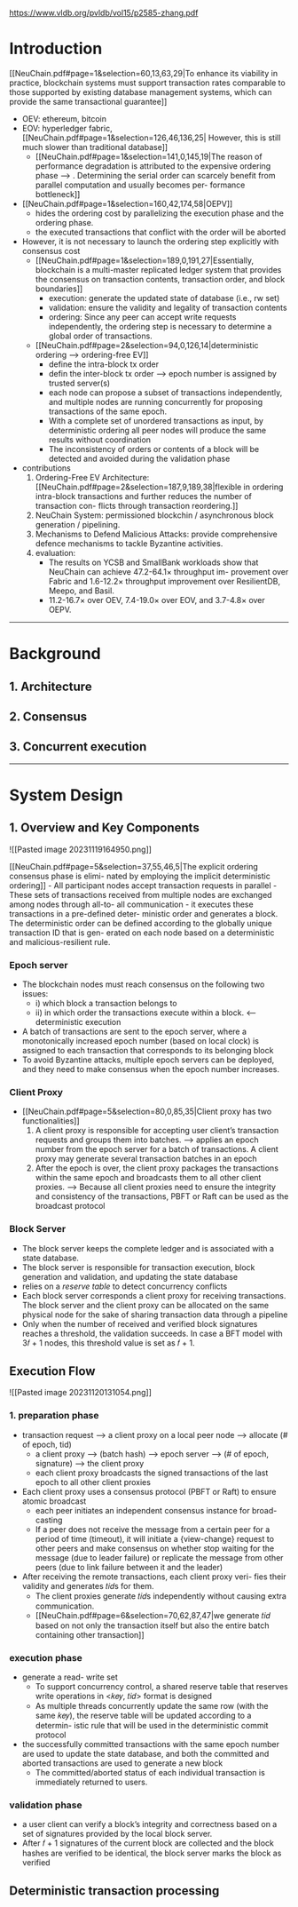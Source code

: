 
https://www.vldb.org/pvldb/vol15/p2585-zhang.pdf

# Introduction
[[NeuChain.pdf#page=1&selection=60,13,63,29|To enhance its viability in practice, blockchain systems must support transaction rates comparable to those supported by existing database management systems, which can provide the same transactional guarantee]]
- OEV: ethereum, bitcoin
- EOV: hyperledger fabric, [[NeuChain.pdf#page=1&selection=126,46,136,25| However, this is still much slower than traditional database]]
	- [[NeuChain.pdf#page=1&selection=141,0,145,19|The reason of performance degradation is attributed to the expensive ordering phase --> . Determining the serial order can scarcely benefit from parallel computation and usually becomes per- formance bottleneck]]
- [[NeuChain.pdf#page=1&selection=160,42,174,58|OEPV]]
	-  hides the ordering cost by parallelizing the execution phase and the ordering phase. 
	-  the executed transactions that conflict with the order will be aborted
-  However, it is not necessary to launch the ordering step explicitly with consensus cost 
	- [[NeuChain.pdf#page=1&selection=189,0,191,27|Essentially, blockchain is a multi-master replicated ledger system that provides the consensus on transaction contents, transaction order, and block boundaries]]
		- execution: generate the updated state of database (i.e., rw set)
		- validation:  ensure the validity and legality of transaction contents
		- ordering:  Since any peer can accept write requests independently, the ordering step is necessary to determine a global order of transactions.
	- [[NeuChain.pdf#page=2&selection=94,0,126,14|deterministic ordering --> ordering-free EV]]
		- define the intra-block tx order
		- defin the inter-block tx order --> epoch number is assigned by trusted server(s)
		- each node can propose a subset of transactions independently, and multiple nodes are running concurrently for proposing transactions of the same epoch.
		-  With a complete set of unordered transactions as input, by deterministic ordering all peer nodes will produce the same results without coordination
		- The inconsistency of orders or contents of a block will be detected and avoided during the validation phase
- contributions
	1. Ordering-Free EV Architecture: [[NeuChain.pdf#page=2&selection=187,9,189,38|flexible in ordering intra-block transactions and further reduces the number of transaction con- flicts through transaction reordering.]]
	2. NeuChain System: permissioned blockchin / asynchronous block generation / pipelining.
	3. Mechanisms to Defend Malicious Attacks: provide comprehensive defence mechanisms to tackle Byzantine activities.
	4. evaluation:
		- The results on YCSB and SmallBank workloads show that NeuChain can achieve 47.2-64.1× throughput im- provement over Fabric and 1.6-12.2× throughput improvement over ResilientDB, Meepo, and Basil. 
		- 11.2-16.7× over OEV, 7.4-19.0× over EOV, and 3.7-4.8× over OEPV.
---
# Background

## 1. Architecture


## 2. Consensus


## 3. Concurrent execution

---
# System Design
## 1. Overview and Key Components

![[Pasted image 20231119164950.png]]

[[NeuChain.pdf#page=5&selection=37,55,46,5|The explicit ordering consensus phase is elimi- nated by employing the implicit deterministic ordering]]
	- All participant nodes accept transaction requests in parallel
	- These sets of transactions received from multiple nodes are exchanged among nodes through all-to- all communication
	-  it executes these transactions in a pre-defined deter- ministic order and generates a block.  The deterministic order can be defined according to the globally unique transaction ID that is gen- erated on each node based on a deterministic and malicious-resilient rule.

### Epoch server
- The blockchain nodes must reach consensus on the following two issues: 
	- i) which block a transaction belongs to 
	- ii) in which order the transactions execute within a block. <-- deterministic execution
-  A batch of transactions are sent to the epoch server, where a monotonically increased epoch number (based on local clock) is assigned to each transaction that corresponds to its belonging block
-  To avoid Byzantine attacks, multiple epoch servers can be deployed, and they need to make consensus when the epoch number increases.

### Client Proxy
- [[NeuChain.pdf#page=5&selection=80,0,85,35|Client proxy has two functionalities]]
	1.  A client proxy is responsible for accepting user client’s transaction requests and groups them into batches. --> applies an epoch number from the epoch server for a batch of transactions.  A client proxy may generate several transaction batches in an epoch
	2. After the epoch is over, the client proxy packages the transactions within the same epoch and broadcasts them to all other client proxies. -->  Because all client proxies need to ensure the integrity and consistency of the transactions, PBFT or Raft can be used as the broadcast protocol

### Block Server
- The block server keeps the complete ledger and is associated with a state database.
-  The block server is responsible for transaction execution, block generation and validation, and updating the state database
-  relies on a _reserve table_ to detect concurrency conflicts
-  Each block server corresponds a client proxy for receiving transactions. The block server and the client proxy can be allocated on the same physical node for the sake of sharing transaction data through a pipeline
- Only when the number of received and verified block signatures reaches a threshold, the validation succeeds. In case a BFT model with 3𝑓 + 1 nodes, this threshold value is set as 𝑓 + 1.

## Execution Flow
![[Pasted image 20231120131054.png]]


### 1. preparation phase
- transaction request --> a client proxy on a local peer node --> allocate (# of epoch, tid)
	- a client proxy --> (batch hash) --> epoch server --> (# of epoch, signature) --> the client proxy
	- each client proxy broadcasts the signed transactions of the last epoch to all other client proxies
- Each client proxy uses a consensus protocol (PBFT or Raft) to ensure atomic broadcast
	- each peer initiates an independent consensus instance for broad- casting
	- If a peer does not receive the message from a certain peer for a period of time (timeout), it will initiate a {view-change} request to other peers and make consensus on whether stop waiting for the message (due to leader failure) or replicate the message from other peers (due to link failure between it and the leader)
- After receiving the remote transactions, each client proxy veri- fies their validity and generates 𝑡𝑖𝑑s for them.
	- The client proxies generate 𝑡𝑖𝑑s independently without causing extra communication.
	- [[NeuChain.pdf#page=6&selection=70,62,87,47|we generate 𝑡𝑖𝑑 based on not only the transaction itself but also the entire batch containing other transaction]]
### execution phase
-  generate a read- write set
	- To support concurrency control, a shared reserve table that reserves write operations in <𝑘𝑒𝑦, 𝑡𝑖𝑑> format is designed
	- As multiple threads concurrently update the same row (with the same 𝑘𝑒𝑦), the reserve table will be updated according to a determin- istic rule that will be used in the deterministic commit protocol
- the successfully committed transactions with the same epoch number are used to update the state database, and both the committed and aborted transactions are used to generate a new block
	- The committed/aborted status of each individual transaction is immediately returned to users.

### validation phase
-  a user client can verify a block’s integrity and correctness based on a set of signatures provided by the local block server.
- After 𝑓 + 1 signatures of the current block are collected and the block hashes are verified to be identical, the block server marks the block as verified

## Deterministic transaction processing

